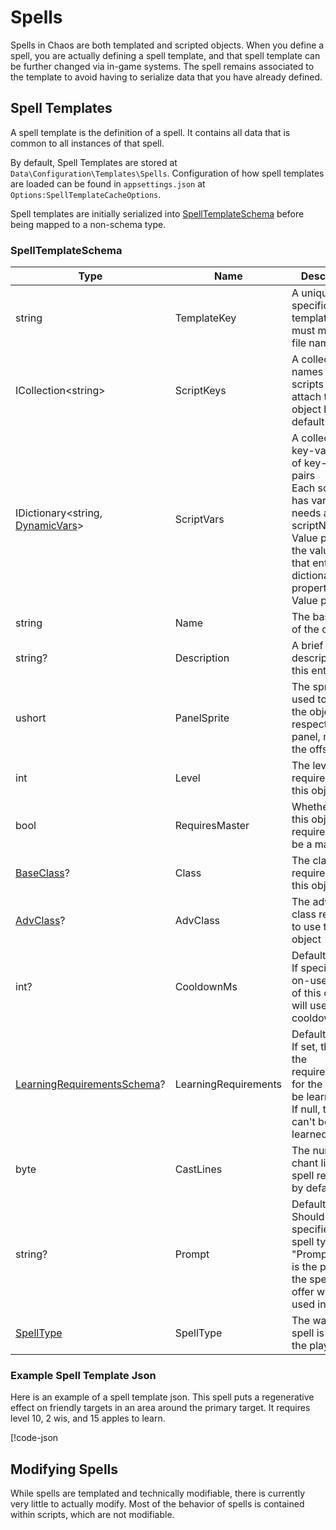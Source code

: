 # Spells

Spells in Chaos are both templated and scripted objects. When you define a spell, you are actually defining a spell
template, and that spell template can be further changed via in-game systems. The spell remains associated to the
template to avoid having to serialize data that you have already defined.

## Spell Templates

A spell template is the definition of a spell. It contains all data that is common to all instances of that spell.

By default, Spell Templates are stored at `Data\Configuration\Templates\Spells`. Configuration of how spell templates
are loaded can
be found in `appsettings.json` at `Options:SpellTemplateCacheOptions`.

Spell templates are initially serialized into [SpellTemplateSchema](<xref:Chaos.Schemas.Templates.SpellTemplateSchema>)
before being mapped to a non-schema type.

### SpellTemplateSchema

| Type                                                                                | Name                 | Description                                                                                                                                                                                   |
|-------------------------------------------------------------------------------------|----------------------|-----------------------------------------------------------------------------------------------------------------------------------------------------------------------------------------------|
| string                                                                              | TemplateKey          | A unique id specific to this template. This must match the file name                                                                                                                          |
| ICollection\<string\>                                                               | ScriptKeys           | A collection of names of scripts to attach to this object by default                                                                                                                          |
| IDictionary\<string, [DynamicVars](<xref:Chaos.Collections.Common.DynamicVars>)\>   | ScriptVars           | A collection of key-value pairs of key-value pairs<br />Each script that has variables needs a scriptName-Value pair, and the value of that entry is a dictionary of propertyName-Value pairs |
| string                                                                              | Name                 | The base name of the object                                                                                                                                                                   |
| string?                                                                             | Description          | A brief description of this entity                                                                                                                                                            |
| ushort                                                                              | PanelSprite          | The sprite id used to display the object in it's respective panel, minus the offset                                                                                                           |
| int                                                                                 | Level                | The level required to use this object                                                                                                                                                         |
| bool                                                                                | RequiresMaster       | Whether or not this object requires you to be a master                                                                                                                                        |
| [BaseClass](<xref:Chaos.Common.Definitions.BaseClass>)?                             | Class                | The class required to use this object                                                                                                                                                         |
| [AdvClass](<xref:Chaos.Common.Definitions.AdvClass>)?                               | AdvClass             | The advanced class required to use this object                                                                                                                                                |
| int?                                                                                | CooldownMs           | Defaults to null<br />If specified, any on-use effect of this object will use this cooldown                                                                                                   |
| [LearningRequirementsSchema](<xref:Chaos.Schemas.Data.LearningRequirementsSchema>)? | LearningRequirements | Defaults to null<br/>If set, these are the requirements for the spell to be learned<br/>If null, the spell can't be learned                                                                   |
| byte                                                                                | CastLines            | The number of chant lines this spell requires by default                                                                                                                                      |
| string?                                                                             | Prompt               | Defaults to null<br/>Should be specified with a spell type of "Prompt", this is the prompt the spell will offer when used in game                                                             |
| [SpellType](<xref:Chaos.Common.Definitions.SpellType>)                              | SpellType            | The way the spell is cast by the player                                                                                                                                                       |

### Example Spell Template Json

Here is an example of a spell template json. This spell puts a regenerative effect on friendly targets in an area around
the primary target. It requires level 10, 2 wis, and 15 apples to learn.

[!code-json[](../../Data/Configuration/Templates/Spells/regrowth.json)

## Modifying Spells

While spells are templated and technically modifiable, there is currently very little to actually modify. Most of the
behavior of spells is contained within scripts, which are not modifiable.